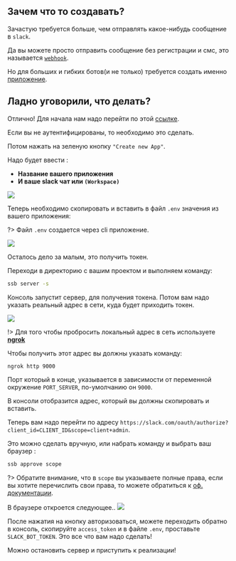## Зачем что то создавать?
Зачастую требуется больше, чем отправлять какое-нибудь сообщение в `slack`.

Да вы можете просто отправить сообщение без регистрации и смс, это называется [`webhook`](https://api.slack.com/incoming-webhooks).

Но для больших и гибких ботов(и не только) требуется создать именно [приложение](https://api.slack.com/slack-apps).

## Ладно уговорили, что делать?

Отлично! Для начала нам надо перейти по этой [ссылке](https://api.slack.com/apps).

Если вы не аутентифицированы, то необходимо это сделать.

Потом нажать на зеленую кнопку `"Create new App"`.

Надо будет ввести :
- **Название вашего приложения**
- **И ваше slack чат или `(Workspace)`**
<img src="/images/createapp1.jpg">

Теперь необходимо скопировать и вставить в файл `.env` значения из вашего приложения:

?> Файл `.env` создается через cli приложение.

<img src="/images/createapp2.jpg">

Осталось дело за малым, это получить токен.

Переходи в директорию с вашим проектом и выполняем команду:
```bash
ssb server -s
```
Консоль запустит сервер, для получения токена.
Потом вам надо указать реальный адрес в сети, куда будет приходить токен.

<img src="/images/redirect.jpg">

!> Для того чтобы пробросить локальный адрес в сеть используете **[ngrok](https://ngrok.com/)**

Чтобы получить этот адрес вы должны указать команду:
```bash
ngrok http 9000
```
Порт который в конце, указывается в зависимости от переменной окружение `PORT_SERVER`, по-умолчанию он `9000`.

В консоли отобразится адрес, который вы должны скопировать и вставить.

Теперь вам надо перейти по адресу `https://slack.com/oauth/authorize?client_id=CLIENT_ID&scope=client+admin`.

Это можно сделать вручную, или набрать команду и выбрать ваш браузер :
```bash
ssb approve scope
```

?> Обратите внимание, что в `scope` вы указываете полные права, если вы хотите перечислить свои права, то можете обратиться к [оф. документации](https://api.slack.com/docs/oauth).

В браузере откроется следующее..
<img src="/images/authorize.jpg">

После нажатия на кнопку авторизоваться, можете переходить обратно в консоль, скопируйте `access_token` и в файлe `.env`, проставьте `SLACK_BOT_TOKEN`.
Это все что вам надо сделать!

Можно остановить сервер и приступить к реализации!